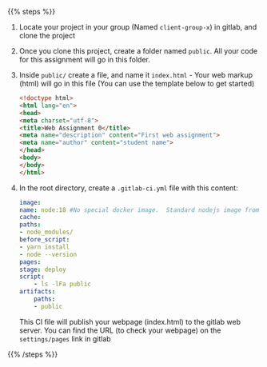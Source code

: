 {{% steps %}}

1. Locate your project in your group (Named `client-group-x`) in gitlab, and clone the project

2. Once you clone this project, create a folder named `public`. All your code for this assignment will go in this folder.

3. Inside `public/` create a file, and name it `index.html` - Your web markup (html) will go in this file (You can use the template below to get started)

    ```html
    <!doctype html>
    <html lang="en">
    <head>
    <meta charset="utf-8">
    <title>Web Assignment 0</title>
    <meta name="description" content="First web assignment">
    <meta name="author" content="student name">
    </head>
    <body>
    </body>
    </html>
    ```

4. In the root directory, create a `.gitlab-ci.yml` file with this content:

    ```yaml
    image:
    name: node:18 #No special docker image.  Standard nodejs image from dockerhub
    cache:
    paths:
    - node_modules/
    before_script:
    - yarn install
    - node --version
    pages:
    stage: deploy
    script:
        - ls -lFa public
    artifacts:
        paths:
        - public
    ```

    This CI file will publish your webpage (index.html) to the gitlab web server. You can find the URL (to check your webpage) on the `settings/pages` link in gitlab

{{% /steps %}}